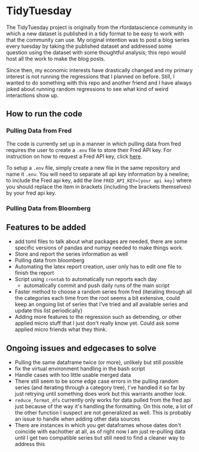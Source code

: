 # TidyTuesday

The TidyTuesday project is originally from the rfordatascience community in which a new dataset is published in a tidy format to be easy to work with that the community can use. My original intention was to post a blog series every tuesday by taking the published dataset and addressed some question using the dataset with some thoughtful analysis; this repo would host all the work to make the blog posts.

Since then, my economic interests have drastically changed and my primary interest is not running the regressions that I planned on before. Still, I wanted to do something with this repo and another friend and I have always joked about running random regressions to see what kind of weird interactions show up.

## How to run the code

### Pulling Data from Fred

The code is currently set up in a manner in which pulling data from fred requires the user to create a `.env` file to store their Fred API key. For instruction on how to request a Fred API key, click [here](https://fred.stlouisfed.org/docs/api/api_key.html).

To setup a `.env` file, simply create a new file in the same repository and name it `.env`. You will need to separate all api key information by a newline; to include the Fred api key, add the line `FRED_API_KEY=[your api key]` where you should replace the item in brackets (including the brackets themselves) by your fred api key.

### Pulling Data from Bloomberg

## Features to be added

- add toml files to talk about what packages are needed, there are some specific versions of pandas and numpy needed to make things work.
- Store and report the series information as well
- Pulling data from bloomberg
- Automating the latex report creation, user only has to edit one file to finish the report
- Script using `crontab` to automatically run reports each day
  - automatically commit and push daily runs of the main script
- Faster method to choose a random series from fred (iterating through all the categories each time from the root seems a bit extensive, could keep an ongoing list of series that I've tried and all available series and update this list periodically)
- Adding more features to the regression such as detrending, or other applied micro stuff that I just don't really know yet. Could ask some applied micro friends what they think.

## Ongoing issues and edgecases to solve

- Pulling the same dataframe twice (or more), unlikely but still possible
- fix the virtual environment handling in the bash script
- Handle cases with too little usable merged data
- There still seem to be some edge case errors in the pulling random series (and iterating through a category tree), I've handled it so far by just retrying until something does work but this warrants another look.
- `reduce_format_dfs` currently only works for data pulled from the fred api just because of the way it's handling the formatting. On this note, a lot of the other function I suspect are not generalized as well. This is probably an issue to handle when adding other data sources
- There are instances in which you get dataframes whose dates don't coincide with eachother at all, as of right now I am just re-pulling data until I get two compatible series but still need to find a cleaner way to address this
